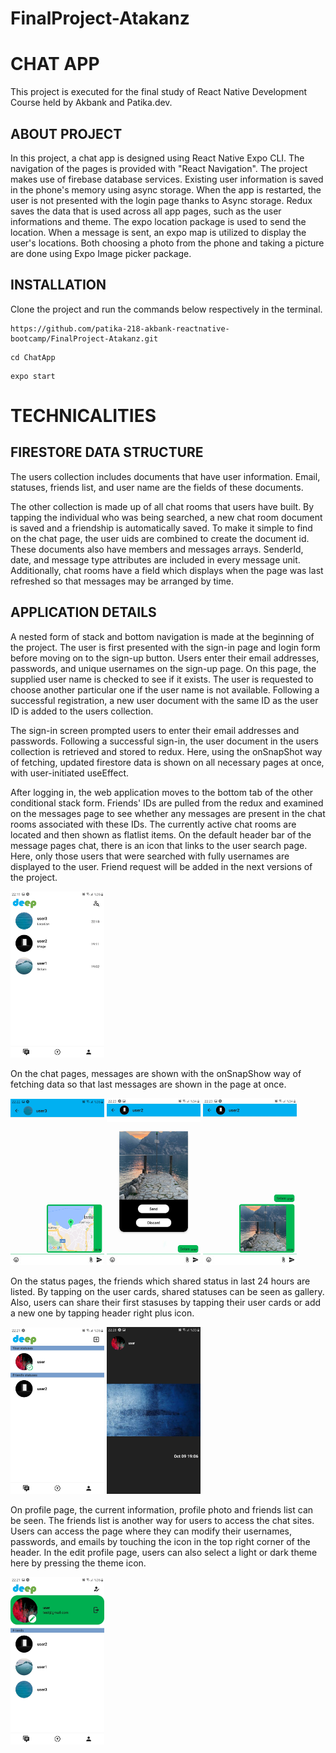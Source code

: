 # FinalProject-Atakanz

# CHAT APP 

This project is executed for the final study of React Native Development Course held by Akbank and Patika.dev.

## ABOUT PROJECT
In this project, a chat app is designed using React Native Expo CLI. The navigation of the pages is provided with "React Navigation". The project makes use of firebase database services. Existing user information is saved in the phone's memory using async storage. When the app is restarted, the user is not presented with the login page thanks to Async storage. Redux saves the data that is used across all app pages, such as the user informations and theme. The expo location package is used to send the location. When a message is sent, an expo map is utilized to display the user's locations. Both choosing a photo from the phone and taking a picture are done using Expo Image picker package. 
## INSTALLATION

Clone the project and run the commands below respectively in the terminal.
```
https://github.com/patika-218-akbank-reactnative-bootcamp/FinalProject-Atakanz.git
```

```
cd ChatApp
```
```
expo start
```

# TECHNICALITIES

## FIRESTORE DATA STRUCTURE

The users collection includes documents that have user information. Email, statuses, friends list, and user name are the fields of these documents. 

The other collection is made up of all chat rooms that users have built.
By tapping the individual who was being searched, a new chat room document is saved and a friendship is automatically saved. To make it simple to find on the chat page, the user uids are combined to create the document id. These documents also have members and messages arrays. SenderId, date, and message type attributes are included in every message unit. Additionally, chat rooms have a field which displays when the page was last refreshed so that messages may be arranged by time. 

## APPLICATION DETAILS

A nested form of stack and bottom navigation is made at the beginning of the project. The user is first presented with the sign-in page and login form before moving on to the sign-up button. Users enter their email addresses, passwords, and unique usernames on the sign-up page. On this page, the supplied user name is checked to see if it exists. The user is requested to choose another particular one if the user name is not available. Following a successful registration, a new user document with the same ID as the user ID is added to the users collection. 

The sign-in screen prompted users to enter their email addresses and passwords. Following a successful sign-in, the user document in the users collection is retrieved and stored to redux. Here, using the onSnapShot way of fetching, updated firestore data is shown on all necessary pages at once, with user-initiated useEffect. 

After logging in, the web application moves to the bottom tab of the other conditional stack form. Friends' IDs are pulled from the redux and examined on the messages page to see whether any messages are present in the chat rooms associated with these IDs. The currently active chat rooms are located and then shown as flatlist items. On the default header bar of the message pages chat, there is an icon that links to the user search page. Here, only those users that were searched with fully usernames are displayed to the user. Friend request will be added in the next versions of the project.

<img src="./AppAssets/MessagesList.jpeg" alt="drawing" width="150"/>




On the chat pages, messages are shown with the onSnapShow way of fetching data so that last messages are shown in the page at once.

<img src="./AppAssets/ChatPage.jpeg" alt="drawing" width="150"/>
<img src="./AppAssets/SendImage.jpeg" alt="drawing" width="150"/>
<img src="./AppAssets/ChatPageImage.jpeg" alt="drawing" width="150"/>

On the status pages, the friends which shared status in last 24 hours are listed. By tapping on the user cards, shared statuses can be seen as gallery. Also, users can share their first stasuses by tapping their user cards or add a new one by tapping header right plus icon.

<img src="./AppAssets/StatusList.jpeg" alt="drawing" width="150"/>
<img src="./AppAssets/StatusUnit.jpeg" alt="drawing" width="150"/>

On profile page, the current information, profile photo and friends list can be seen. The friends list is another way for users to access the chat sites. Users can access the page where they can modify their usernames, passwords, and emails by touching the icon in the top right corner of the header. In the edit profile page, users can also select a light or dark theme here by pressing the theme icon.

<img src="./AppAssets/Profile.jpeg" alt="drawing" width="150"/>

